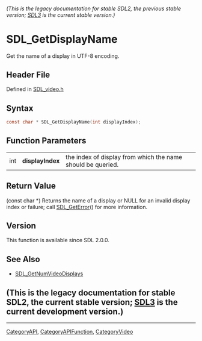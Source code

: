 ###### (This is the legacy documentation for stable SDL2, the previous stable version; [SDL3](https://wiki.libsdl.org/SDL3/) is the current stable version.)
# SDL_GetDisplayName

Get the name of a display in UTF-8 encoding.

## Header File

Defined in [SDL_video.h](https://github.com/libsdl-org/SDL/blob/SDL2/include/SDL_video.h)

## Syntax

```c
const char * SDL_GetDisplayName(int displayIndex);
```

## Function Parameters

|     |                  |                                                             |
| --- | ---------------- | ----------------------------------------------------------- |
| int | **displayIndex** | the index of display from which the name should be queried. |

## Return Value

(const char *) Returns the name of a display or NULL for an invalid display
index or failure; call [SDL_GetError](SDL_GetError)() for more information.

## Version

This function is available since SDL 2.0.0.

## See Also

- [SDL_GetNumVideoDisplays](SDL_GetNumVideoDisplays)


## (This is the legacy documentation for stable SDL2, the current stable version; [SDL3](https://wiki.libsdl.org/SDL3/) is the current development version.)



----
[CategoryAPI](CategoryAPI), [CategoryAPIFunction](CategoryAPIFunction), [CategoryVideo](CategoryVideo)

